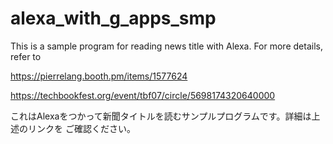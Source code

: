 # alexa_with_g_apps_smp

This is a sample program for reading news title with Alexa.
For more details, refer to 

https://pierrelang.booth.pm/items/1577624

https://techbookfest.org/event/tbf07/circle/5698174320640000

これはAlexaをつかって新聞タイトルを読むサンプルプログラムです。詳細は上述のリンクを
ご確認ください。

